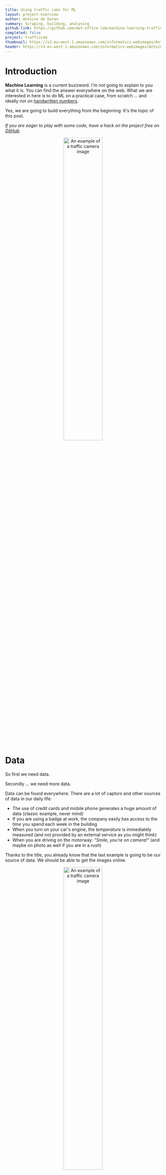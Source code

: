 ```yaml
---
title: Using traffic cams for ML
layout: project-overview
author: Antoine de Daran
summary: Scraping, building, analysing
github-link: https://github.com/met-office-lab/machine-learning-traffic-cams
completed: false
project: trafficcam
thumbnail: https://s3-eu-west-1.amazonaws.com/informatics-webimages/Antoine%27s+image/thumbnail_using-traffic-cams-to-do-ml.png
header: https://s3-eu-west-1.amazonaws.com/informatics-webimages/Antoine%27s+image/header_using-traffic-cams-to-do-ml.png
---
```


# Introduction
**Machine Learning** is a current buzzword. I'm not going to explain to you what it is. You can find the answer everywhere on the web. What we are interested in here is to do ML on a practical case, from scratch ... and ideally not on [handwritten numbers](https://www.tensorflow.org/versions/r0.7/tutorials/mnist/download/index.html).

Yes, we are going to build everything from the beginning: It's the topic of this post.

*If you are eager to play with some code, have a hack on the project free on [GitHub](https://github.com/met-office-lab/machine-learning-traffic-cams).*

<p style="text-align:center"><img src="https://s3-eu-west-1.amazonaws.com/informatics-webimages/Antoine%27s+image/trafficcam.gif" alt="An example of a traffic camera image" width="50%" height="50%"></p>

# Data
So first we need data.

Secondly ... we need more data.

Data can be found everywhere. There are a lot of captors and other sources of data in our daily life:

* The use of credit cards and mobile phone generates a huge amount of data (classic example, never mind)
* If you are using a badge at work, the company easily has access to the *time* you spend each week in the building
* When you turn on your car's engine, the *temperature* is immediately measured (and not provided by an external service as you might think)
* When you are driving on the motorway: *"Smile, you're on camera!"* (and maybe on photo as well if you are in a rush)

Thanks to the title, you already know that the last example is going to be our source of data. We should be able to get the images online.

<p style="text-align:center"><img src="https://s3-eu-west-1.amazonaws.com/informatics-webimages/Antoine%27s+image/TL-405969_2016-08-10T09-26-34.417Z.jpg" alt="An example of a traffic camera image" width="50%" height="50%"></p>
<cite><center><strong>An example of a traffic camera image</strong></center></cite>

On every image, as a human, you can easily say if it's rainy, cloudy, sunny or snowy. The luminosity and all the colours also give you  information about when the image has been taken, for instance.

Basically, we want to train the machine to recognise the weather. *Snow* is the hardest weather to forecast because it depends on small differences of pressure, temperature and heights of clouds. With images, we won't look for the sky only. To know if it's snowy, it's easier to look at the floor. The amount of white could give you the answer and characterise the snowy weather.

### Image acquisition: How? Where? When? Looking for a good API ...
How to automatically get the images? And where? That was the first issue of this project.

After a quick walk through on [Traffic England](http://www.trafficengland.com/), the traffic cam images seem to respect the same modele. It's quite convenient for us, we don't need to make the images uniform. Uniformity is essential to do ML or any images analyses because you cannot compare two items that are not homogenous.

[Exelis’ Helios](https://helios.earth/) Weather Platform's has been the open data API I used. For this back end problem, I chose JavaScript and the [Node.js](https://nodejs.org/en/) environment.

![Helios](https://s3-eu-west-1.amazonaws.com/informatics-webimages/Antoine%27s+image/HeliosAPI.png)
<cite><center><strong>Here is the map of the cam on Helios API</strong></center></cite>

Each camera has a unique URL and an identification number, which is readable in the URL.  Scrapping begins. With this [script](https://github.com/met-office-lab/machine-learning-traffic-cams/blob/master/src/scrapingURL/js/scrapingURL.js) you can create a csv file of all the camera [URLs](https://github.com/met-office-lab/machine-learning-traffic-cams/blob/master/resources/webcams.csv) available in UK on the API. Being aware of all the problems of authorisations and keys on each platform, you can scrape the images and store it on an AWS S3 bucket. Code [here](https://github.com/met-office-lab/machine-learning-traffic-cams/blob/master/src/index.js).

![csv](https://s3-eu-west-1.amazonaws.com/informatics-webimages/Antoine%27s+image/csvPicture.png)
<cite><center><strong>Inside the red box, the camera Id</strong></center></cite>

Because we always want to have more data to analyse, I decided to scrape images every day. Hopefully, this GitHub [project](https://github.com/ncb000gt/node-cron) makes cron job easier to run in Node.js environment. You just have to take into account the refreshing time of cams.

`Cron job using node-cron`

        new CronJob('* * * * * *', function() {
            go()
        }, null, true, 'Europe/London')

<cite><center><strong>The <em>go</em> function is my main</strong></center></cite>

### Enough to teach the machine?
When we are going to teach the weather on an image to our computer, we need to have the answer. And we are not going to observe every images to get it. So *No*, it's not enough. It's time to acquire metadata for our images!

Thanks to [datapoint-js](https://github.com/jacobtomlinson/datapoint-js), [Met Office](http://www.metoffice.gov.uk/datapoint)'s observations are available. Lets scrape daily forecasts where our cameras are at the same time we scrape the images.

Using an AWS DynamoDB table to store our weather items, we must be sure they are unique. To do so, we need a primary key and a sort key. I chose the camera ID as the primary key. For the sort key, the scraping time makes each item unique.

![DynamoDB](https://s3-eu-west-1.amazonaws.com/informatics-webimages/Antoine%27s+image/DBtables.png)
<cite><center><strong>Our items store on a DynamoDB table</strong></center></cite>

# Processing
According to me, **Python** is more appropriate than **JS** to do statistics. The [CADL](https://github.com/pkmital/CADL) project on GitHub has been really helpful for the beginner in ML I am. That's why I use [TensorFlow](https://www.tensorflow.org/) in my [Jupyter Notebook](http://jupyter.readthedocs.io/en/latest/install.html) to begin the processing.

Using 100 traffic images, the [session-1](https://github.com/pkmital/CADL/blob/master/session-1/session-1.ipynb) already gave interesting results.

<p style="text-align:center"><img src="https://s3-eu-west-1.amazonaws.com/informatics-webimages/Antoine%27s+image/thumbnail_using-traffic-cams-to-do-ml.png" alt="Dataset of images." width="70%" height="70%"></p>
<cite><center><strong>Here is the dataset I use</strong></center></cite>

Basically, we consider each image as an array of RGB component. So the size of our dataset follows this form: **N**x**H**x**W**x**C**:

* **N** is the number of image in your dataset, so here *100*.
* **H** is the height of an image, it's *100* pixels for every images.
* **W** is the width: *100* as well.
* **C** is a *3D array* of RGB component.

For instance `(0, 0, 99, 2)` refer to the *blue component* of the *top right* pixel of the *first* image of our dataset (in Python, the first index of lists and arrays is **0**). Furthermore, if:

* `(0, 99, 0, 0) = 0`
* `(0, 99, 0, 1) = 255`
* `(0, 99, 0, 2) = 255`

That means that the colour of our present working pixel is **Cyan**.

Knowing that, we can calculate classic mathematical elements as:

* The mean image: it shows you the frame of all images. We can recognise the road, green elements on each side of it and a grey area in the bottom: that's the sky.

<p style="text-align:center"><img src="https://s3-eu-west-1.amazonaws.com/informatics-webimages/Antoine%27s+image/mean.png" alt="Mean image for the current dataset." width="50%" height="50%"></p>
<cite><center><strong>Mean image for the previous dataset</strong></center></cite>

* The standard deviation image that tells you where the more likely changes are going to append in your dataset comparing to the mean.

<p style="text-align:center"><img src="https://s3-eu-west-1.amazonaws.com/informatics-webimages/Antoine%27s+image/std.png" alt="Standard deviation image for the current dataset." width="50%" height="50%"></p>
<cite><center><strong>Standard deviation image for the previous dataset</strong></center></cite>

* Then, based on the previous results, we can calculate the normalised dataset.

<p style="text-align:center"><img src="https://s3-eu-west-1.amazonaws.com/informatics-webimages/Antoine%27s+image/datasetNormalize.png" alt="The normalised dataset" width="50%" height="50%"></p>
<cite><center><strong>The normalised dataset</strong></center></cite>

All of those operations are defined in the *graph* of our neural network. It's when we are going to open a session that they are going to be run.

I am going to let you train your programm on your own ... because I am working on it at the moment!

# Next step
Configuring Lambda function on AWS would avoid you to run the cron job on your own machine. It would handle bigger files and allow you to scrape at anytime and anywhere.

Have a look on [kappa](https://github.com/garnaat/kappa) if you are as lazy as me. It's a command line tool that makes deployment, updating and test functions easier to set up. Now let's go to work!